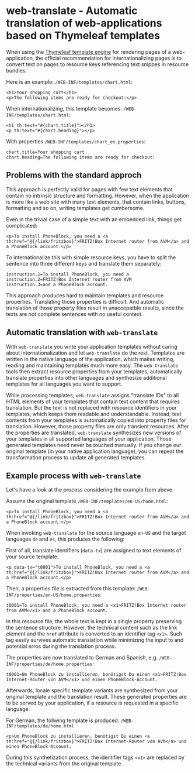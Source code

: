 # web-translate - Automatic translation of web-applications based on Thymeleaf templates

When using the [Thymeleaf template engine](https://www.thymeleaf.org) for rendering pages of a web-application, 
the official recommendation for internationalizing pages is to convert text on pages to resource keys referencing 
text snippes in resource bundles. 

Here is an example: `/WEB-INF/templates/chart.html`:
```
<h1>Your shopping cart</h1>
<p>The following items are ready for checkout:</p>
```

When internationalizing, this template becomes: `/WEB-INF/templates/chart.html`:
```
<h1 th:text="#{chart.title}"></h1>
<p th:text="#{chart.heading}"></p>
```
With properties `/WEB-INF/templates/chart_en.properties`:
```
chart.title=Your shopping cart
chart.heading=The following items are ready for checkout:
```
## Problems with the standard approch
This approach is perfectly valid for pages with few text elements that contain no intrinsic structure and 
formatting. However, when the application is more like a web site with many text elements, that contain links, 
buttons, formatting and so on, writing templates get cumbersome.

Even in the trivial case of a simple text with an embedded link, things get complicated:
```
<p>To install PhoneBlock, you need a <a th:href="@{/link/fritzbox}">FRITZ!Box Internet router from AVM</a> and a PhoneBlock account.</p>
```
To internationalize this with simple resource keys, you have to split the sentence into three different keys and translate them separately:
```
instruction.1=To install PhoneBlock, you need a
instruction.2=FRITZ!Box Internet router from AVM
instruction.3=and a PhoneBlock account.
```
This approach produces hard to maintain templates and resource properties. Translating those properties is difficult. And automatic 
translation of those property files result in unaccepatble results, since the texts are not complete sentences with no useful 
context.

## Automatic translation with `web-translate`

With `web-translate` you write your application templates without caring about internationalization and let `web-translate` do the rest.
Templates are written in the native language of the application, which makes writing, reading and maintaining templates much more easy. 
The `web-translate` tools then extract resource properties from your templates, automatically translate properties into other languages
and synthesize additional templates for all languages you want to support.

While processing templates, `web-translate` assigns "translate IDs" to all HTML elements of your templates that contain text content 
that requires translation. But the text is not replaced with resource identifiers in your templates, which keeps them readable and 
understandable. Instead, text contents from your templates is automatically copied into property files for translation. However, those 
property files are only transient resources. After the properties are translated, `web-translate` synthesizes new versions of your 
templates in all supported languages of your application. Those generated templates need never be touched manually. If you change our
original template (in your native application language), you can repeat the transformation process to update all generated templates.

## Example process with `web-translate`
Let's have a look at the process considering the example from above. 

Assume the original template `/WEB-INF/templates/en-US/home.html`:
```
<p>To install PhoneBlock, you need a <a th:href="@{/link/fritzbox}">FRITZ!Box Internet router from AVM</a> and a PhoneBlock account.</p>
```
When invoking `web-translate` for the source language `en-US` and the target languages `de` and `es`, this produces the following:

First of all, translate identifiers (`data-tx`) are assigned to text elements of your source template: 
```
<p data-tx="t0001">To install PhoneBlock, you need a <a th:href="@{/link/fritzbox}">FRITZ!Box Internet router from AVM</a> and a PhoneBlock account.</p>
```
Then, a properties file is extracted from this template: `/WEB-INF/properties/en-US/home.properties`:
```
t0001=To install PhoneBlock, you need a <x1>FRITZ!Box Internet router from AVM</x1> and a PhoneBlock account.
```
In this resource file, the whole text is kept in a single property preserving the sentence structure. However, the technical 
content such as the link element and the `href` attribute is converted to an identifier tag `<x1>`. Such tag easily survives
automatic translation while minimizing the input to and potential erros during the translation process.

The properties are now translated to German and Spanish, e.g. `/WEB-INF/properties/de/home.properties`:
```
t0001=Um PhoneBlock zu installieren, benötigst Du einen <x1>FRITZ!Box Internet-Router von AVM</x1> und einen PhoneBlock-Account.
```
Afterwards, locale specific template variants are synthesized from your original template and the translation result. These
generated properties are to be served by your application, if a resource is requested in a specific language.

For German, the follwing template is produced: `/WEB-INF/templates/de/home.html`
```
<p>Um PhoneBlock zu installieren, benötigst Du einen <a th:href="@{/link/fritzbox}">FRITZ!Box Internet-Router von AVM</a> und einen PhoneBlock-Account.
```
During this synthetization process, the identifier tags `<x1>` are replaced by the technical variants from the original template. 
